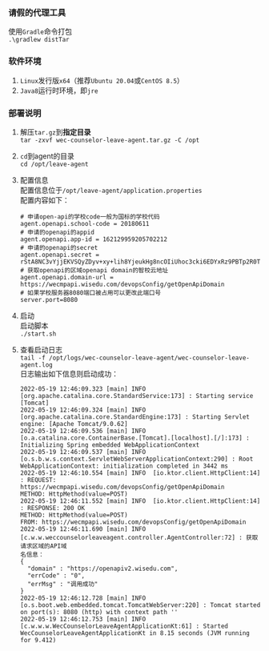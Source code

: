 ### 请假的代理工具  
   使用`Gradle`命令打包  
   `.\gradlew distTar`  

### 软件环境
1. `Linux`发行版`x64`（推荐`Ubuntu 20.04`或`CentOS 8.5`）  
2. `Java8`运行时环境，即`jre`  

### 部署说明  
1. 解压`tar.gz`到**指定目录**  
`tar -zxvf wec-counselor-leave-agent.tar.gz -C /opt`  
2. `cd`到agent的目录  
`cd /opt/leave-agent`  
3. 配置信息  
配置信息位于`/opt/leave-agent/application.properties`  
配置内容如下：  
    ```properties
    # 申请open-api的学校code一般为国标的学校代码
    agent.openapi.school-code = 20180611
    # 申请的openapi的appid
    agent.openapi.app-id = 162129959205702212
    # 申请的openapi的secret
    agent.openapi.secret = rStA8NC3vYjjEKVSQyZDyv+xy+lih8YjeukHg8ncOIiUhoc3cki6EDYxRz9PBTp2R0TCEXm7wajAMKE0LrVO1osYbrr7dKnT
    # 获取openapi的区域openapi domain的智校云地址
    agent.openapi.domain-url = https://wecmpapi.wisedu.com/devopsConfig/getOpenApiDomain
    # 如果学校服务器8080端口被占用可以更改此端口号
    server.port=8080
    ```

2. 启动  
启动脚本    
`./start.sh`  

3. 查看启动日志  
`tail -f /opt/logs/wec-counselor-leave-agent/wec-counselor-leave-agent.log`  
日志输出如下信息则启动成功：  
   ```log
   2022-05-19 12:46:09.323 [main] INFO  [org.apache.catalina.core.StandardService:173] : Starting service [Tomcat]
   2022-05-19 12:46:09.324 [main] INFO  [org.apache.catalina.core.StandardEngine:173] : Starting Servlet engine: [Apache Tomcat/9.0.62]
   2022-05-19 12:46:09.536 [main] INFO  [o.a.catalina.core.ContainerBase.[Tomcat].[localhost].[/]:173] : Initializing Spring embedded WebApplicationContext
   2022-05-19 12:46:09.537 [main] INFO  [o.s.b.w.s.context.ServletWebServerApplicationContext:290] : Root WebApplicationContext: initialization completed in 3442 ms
   2022-05-19 12:46:10.554 [main] INFO  [io.ktor.client.HttpClient:14] : REQUEST: https://wecmpapi.wisedu.com/devopsConfig/getOpenApiDomain
   METHOD: HttpMethod(value=POST)
   2022-05-19 12:46:11.552 [main] INFO  [io.ktor.client.HttpClient:14] : RESPONSE: 200 OK
   METHOD: HttpMethod(value=POST)
   FROM: https://wecmpapi.wisedu.com/devopsConfig/getOpenApiDomain
   2022-05-19 12:46:11.690 [main] INFO  [c.w.w.weccounselorleaveagent.controller.AgentController:72] : 获取请求区域的API域
   名信息：
   {
     "domain" : "https://openapiv2.wisedu.com",
     "errCode" : "0",
     "errMsg" : "调用成功"
   }
   2022-05-19 12:46:12.728 [main] INFO  [o.s.boot.web.embedded.tomcat.TomcatWebServer:220] : Tomcat started on port(s): 8080 (http) with context path ''
   2022-05-19 12:46:12.753 [main] INFO  [c.w.w.w.WecCounselorLeaveAgentApplicationKt:61] : Started WecCounselorLeaveAgentApplicationKt in 8.15 seconds (JVM running for 9.412)
   ```


